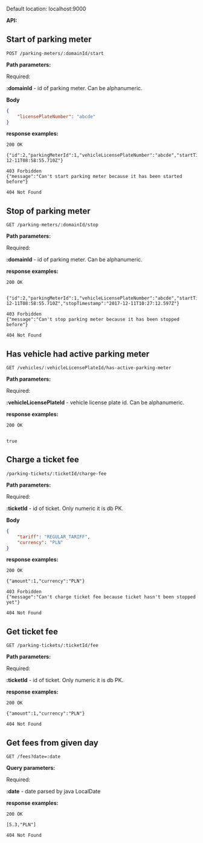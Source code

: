 Default location: localhost:9000

**API:**


**Start of parking meter**
----

```http request
POST /parking-meters/:domainId/start 
```

**Path parameters:**

Required:

**:domainId** - id of parking meter. Can be alphanumeric.

**Body**
```json
{
    "licensePlateNumber": "abcde"
}
```

**response examples:**
```
200 OK

{"id":2,"parkingMeterId":1,"vehicleLicensePlateNumber":"abcde","startTimestamp":"2017-12-11T08:58:55.710Z"}
```
```
403 Forbidden
{"message":"Can't start parking meter because it has been started before"}
```
```
404 Not Found
```

**Stop of parking meter**
----

```http request
GET /parking-meters/:domainId/stop 
```

**Path parameters:**

Required:

**:domainId** - id of parking meter. Can be alphanumeric.

**response examples:**
```
200 OK


{"id":2,"parkingMeterId":1,"vehicleLicensePlateNumber":"abcde","startTimestamp":"2017-12-11T08:58:55.710Z","stopTimestamp":"2017-12-11T10:27:12.597Z"}
```
```
403 Forbidden
{"message":"Can't stop parking meter because it has been stopped before"}
```
```
404 Not Found
```

**Has vehicle had active parking meter**
----

```http request
GET /vehicles/:vehicleLicensePlateId/has-active-parking-meter
```

**Path parameters:**

Required:

**:vehicleLicensePlateId** - vehicle license plate id. Can be alphanumeric.


**response examples:**
```
200 OK


true
```

**Charge a ticket fee**
----

```http request
/parking-tickets/:ticketId/charge-fee
```

**Path parameters:**

Required:

**:ticketId** - id of ticket. Only numeric it is db PK.

**Body**
```json
{
    "tariff": "REGULAR_TARIFF", 
    "currency": "PLN"
}
```

**response examples:**
```
200 OK

{"amount":1,"currency":"PLN"}
```
```
403 Forbidden
{"message":"Can't charge ticket fee because ticket hasn't been stopped yet"}
```
```
404 Not Found
```

**Get ticket fee**
----

```http request
GET /parking-tickets/:ticketId/fee
```

**Path parameters:**

Required:

**:ticketId** - id of ticket. Only numeric it is db PK.

**response examples:**
```
200 OK

{"amount":1,"currency":"PLN"}
```
```
404 Not Found
```
**Get fees from given day**
----

```http request
GET /fees?date=:date
```

**Query parameters:**

Required:

**:date** - date parsed by java LocalDate

**response examples:**
```
200 OK

[5.3,"PLN"]
```
```
404 Not Found
```


